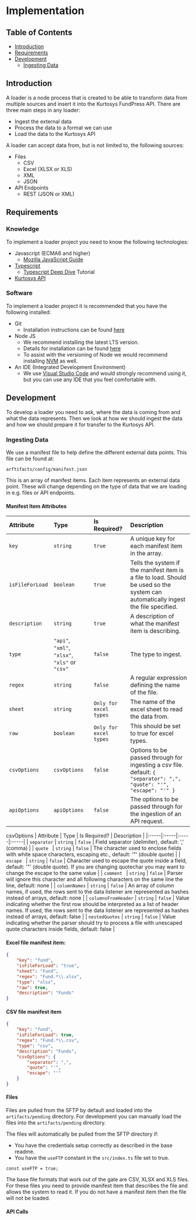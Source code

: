 # Implementation

Table of Contents
-----------------
* [Introduction](#introduction)
* [Requirements](#requirements)
* [Development](#development)
	* [Ingesting Data](#ingesting-data)

Introduction
------------
A loader is a node process that is created to be able to transform data from multiple sources and insert it into the Kurtosys FundPress API. There are three main steps in any loader:
* Ingest the external data
* Process the data to a format we can use
* Load the data to the Kurtosys API

A loader can accept data from, but is not limited to, the following sources:
* Files
	* CSV
	* Excel (XLSX or XLS)
	* XML
	* JSON
* API Endpoints
	* REST (JSON or XML)

Requirements
------------

### Knowledge
To implement a loader project you need to know the following technologies:
* Javascript (ECMA6 and higher) 
	* [Mozilla JavaScript Guide](https://developer.mozilla.org/en-US/docs/Web/JavaScript/Guide)
* [Typescript](https://www.typescriptlang.org/) 
	* [Typescript Deep Dive](https://basarat.gitbooks.io/typescript/) Tutorial 	
* [Kurtosys API](https://www.kurtosys.com/api/)

### Software 
To implement a loader project it is recommended that you have the following installed:
* Git
	* Installation instructions can be found [here](https://git-scm.com/downloads)
* Node JS
	* We recommend installing the latest LTS version.
	* Details for installation can be found [here](https://nodejs.org/)
	* To assist with the versioning of Node we would recommend installing [NVM](https://github.com/creationix/nvm) as well.
* An IDE (Integrated Development Environment)
	* We use [Visual Studio Code](https://code.visualstudio.com/) and would strongly recommend using it, but you can use any IDE that you feel comfortable with.

Development
-----------
To develop a loader you need to ask, where the data is coming from and what the data represents. Then we look at how we should ingest the data and how we should prepare it for transfer to the Kurtosys API.

### Ingesting Data
We use a manifest file to help define the different external data points. This file can be found at:
```
arftifacts/config/manifest.json
```
This is an array of manifest items. Each item represents an external data point. These will change depending on the type of data that we are loading in e.g. files or API endpoints.

#### Manifest Item Attributes
| Attribute | Type | Is Required? | Description |
|:-----|:-----|:-----|:-----|
| `key` | `string` | `true` | A unique key for each manifest item in the array.|
| `isFileForLoad` | `boolean` | `true` | Tells the system if the manifest item is a file to load. Should be used so the system can automatically ingest the file specified.|
| `description` | `string` | `true` | A description of what the manifest item is describing.|
| `type` | `"api"`, `"xml"`, `"xlsx"`, `"xls"` or `"csv"` | `false` | The type to ingest.|
| `regex` | `string` | `false` | A regular expression defining the name of the file. |
| `sheet` | `string` | `Only for excel types` | The name of the excel sheet to read the data from.|
| `raw` | `boolean` | `Only for excel types` | This should be set to true for excel types.|
| `csvOptions` | `csvOptions` | `false` | Options to be passed through for ingesting a csv file. default: `{ "separator": ",", "quote": "'", "escape": "'" }`|
| `apiOptions` | `apiOptions` | `false` | The options to be passed through for the ingestion of an API request. |

csvOptions
| Attribute | Type | Is Required? | Description |
|:-----|:-----|:-----|:-----|
| `separator` | `string` | `false`  | Field separator (delimiter), default: ',' (comma) |
| `quote ` | `string` | `false`  | The character used to enclose fields with white space characters, escaping etc., default: '"' (double quote) |
| `escape ` | `string` | `false`  | Character used to escape the quote inside a field, default: '"' (double quote). If you are changing quotechar you may want to change the escape to the same value |
| `comment ` | `string` | `false`  | Parser will ignore this character and all following characters on the same line the line, default: none |
| `columnNames` | `string` | `false`  | An array of column names, if used, the rows sent to the data listener are represented as hashes instead of arrays, default: none |
| `columnsFromHeader` | `string` | `false`  | Value indicating whether the first row should be interpreted as a list of header names. If used, the rows sent to the data listener are represented as hashes instead of arrays, default: false |
| `nestedQuotes` | `string` | `false`  | Value indicating whether the parser should try to process a file with unescaped quote characters inside fields, default: false |

#### Excel file manifest item:
```json
{
	"key": "fund",
	"isFileForLoad": "true", 
	"sheet": "Fund",
	"regex": "Fund.*\\.xlsx",
	"type": "xlsx",
	"raw": true,
	"description": "Funds"
}
```
#### CSV file manifest item
```json
{
	"key": "fund",
	"isFileForLoad": true,
	"regex": "Fund.*\\.csv",
	"type": "csv",
	"description": "Funds",
	"csvOptions": {
		"separator": ",",
		"quote": "'",
		"escape": "'"
	}
}
```
#### Files
Files are pulled from the SFTP by default and loaded into the ```artifacts/pending``` directory. For development you can manually load the files into the ```artifacts/pending``` directory.

The files will automatically be pulled from the SFTP directory if:
* You have the credentials setup correctly as described in the base readme.
* You have the ```useFTP``` constant in the ```src/index.ts``` file set to true.
```
const useFTP = true;
```

The base file formats that work out of the gate are CSV, XLSX and XLS files.
For these files you need to provide manifest item that describes the file and allows the system to read it. If you do not have a manifest item then the file will not be loaded.

#### API Calls



